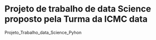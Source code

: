 # Projeto de trabalho de data Science proposto pela Turma da ICMC data 
Projeto_Trabalho_data_Science_Pyhon
